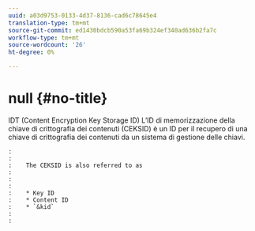 ```yaml
---
uuid: a03d9753-0133-4d37-8136-cad6c78645e4
translation-type: tm+mt
source-git-commit: ed1430bdcb590a53fa69b324ef340ad636b2fa7c
workflow-type: tm+mt
source-wordcount: '26'
ht-degree: 0%

---
```



# null {#no-title}

IDT (Content Encryption Key Storage ID) L’ID di memorizzazione della chiave di crittografia dei contenuti (CEKSID) è un ID per il recupero di una chiave di crittografia dei contenuti da un sistema di gestione delle chiavi.

```
:    
:    
:    The CEKSID is also referred to as
:    
:    
:    
:    * Key ID
:    * Content ID
:    * `&kid`
:    
:    
```
